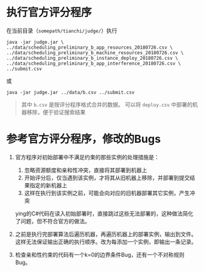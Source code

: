 # 执行官方评分程序

在当前目录（`somepath/tianchi/judge/`）执行

```
java -jar judge.jar \
../data/scheduling_preliminary_b_app_resources_20180726.csv \
../data/scheduling_preliminary_b_machine_resources_20180726.csv \
../data/scheduling_preliminary_b_instance_deploy_20180726.csv \
../data/scheduling_preliminary_b_app_interference_20180726.csv \
../submit.csv
```

或
```
java -jar judge.jar ../data/b.csv ../submit.csv
```

> 其中 `b.csv` 是按评分程序格式合并的数据。
> 可以将 `deploy.csv` 中部署的机器移除，便于验证搜索结果

# 参考官方评分程序，修改的Bugs
1. 官方程序对初始部署中不满足约束的那些实例的处理措施是：
    1. 忽略资源额度和亲和性冲突，直接将其部署到机器上
    2. 开始评分后，仅当遇到该实例，才将其从旧机器上移除，并部署到提交结果指定的新机器上
    3. 这样在执行到该实例之前，可能会向对应的旧机器部署其它实例，产生冲突

    ying的C#代码在读入初始部署时，直接跳过这些无法部署的，这种做法简化了问题，但不符合官方的做法。

2. 之前是执行完部署算法后遍历机器，再遍历机器上的部署实例，输出到文件。这样无法保证输出正确的执行顺序。改为每添加一个实例，即输出一条记录。

3. 检查亲和性约束的代码有一个k=0的边界条件Bug，还有一个不对称规则Bug。
